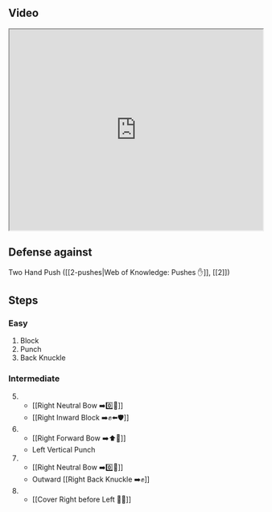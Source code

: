 ## Video

<iframe src="https://www.youtube.com/embed/IXZ6kr4VHQw?start=140&end=157" width="100%" height="400"></iframe>

## Defense against

Two Hand Push ([[2-pushes|Web of Knowledge: Pushes ✋]], [[2]])

## Steps

### Easy

1. Block
2. Punch
3. Back Knuckle

### Intermediate

5.  - [[Right Neutral Bow ➡️0️⃣🦶]]
    - [[Right Inward Block ➡️✊⬅️🛡️]]
6.  - [[Right Forward Bow ➡️⬆️🦶]]
    - Left Vertical Punch
7.  - [[Right Neutral Bow ➡️0️⃣🦶]]
    - Outward [[Right Back Knuckle ➡️✊]]
8.  - [[Cover Right before Left 🦶🔄]]

